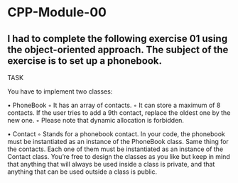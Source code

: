 # CPP-Module-00
I had to complete the following exercise 01 using the object-oriented approach. The subject of the exercise is to set up a phonebook. 
-------------------------------------------------------------------------------------------------------------------------------------
TASK

You have to implement two classes:

• PhoneBook
◦ It has an array of contacts.
◦ It can store a maximum of 8 contacts. If the user tries to add a 9th contact,
replace the oldest one by the new one.
◦ Please note that dynamic allocation is forbidden.

• Contact
◦ Stands for a phonebook contact.
In your code, the phonebook must be instantiated as an instance of the PhoneBook
class. Same thing for the contacts. Each one of them must be instantiated as an instance
of the Contact class. You’re free to design the classes as you like but keep in mind that
anything that will always be used inside a class is private, and that anything that can be
used outside a class is public.
